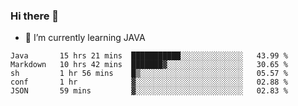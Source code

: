 ### Hi there 👋

- 🌱 I’m currently learning JAVA

<!--START_SECTION:waka-->
```text
Java       15 hrs 21 mins  ███████████░░░░░░░░░░░░░░   43.99 % 
Markdown   10 hrs 42 mins  ███████▓░░░░░░░░░░░░░░░░░   30.65 % 
sh         1 hr 56 mins    █▒░░░░░░░░░░░░░░░░░░░░░░░   05.57 % 
conf       1 hr            ▓░░░░░░░░░░░░░░░░░░░░░░░░   02.88 % 
JSON       59 mins         ▓░░░░░░░░░░░░░░░░░░░░░░░░   02.83 % 
```
<!--END_SECTION:waka-->


<!--
[![Jeeeem's GitHub stats](https://github-readme-stats.vercel.app/api?username=jeeeem)](https://github.com/jeeeem/github-readme-stats)
-->

<!--
**jeeeem/jeeeem** is a ✨ _special_ ✨ repository because its `README.md` (this file) appears on your GitHub profile.

Here are some ideas to get you started:

- 🔭 I’m currently working on ...
- 🌱 I’m currently learning ...
- 👯 I’m looking to collaborate on ...
- 🤔 I’m looking for help with ...
- 💬 Ask me about ...
- 📫 How to reach me: ...
- 😄 Pronouns: ...
- ⚡ Fun fact: ...
-->
